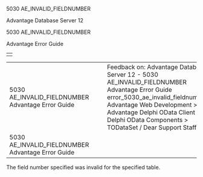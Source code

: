 5030 AE\_INVALID\_FIELDNUMBER




Advantage Database Server 12  

5030 AE\_INVALID\_FIELDNUMBER

Advantage Error Guide

|  |
| --- |
|  |

|  |  |  |  |  |
| --- | --- | --- | --- | --- |
| 5030 AE\_INVALID\_FIELDNUMBER  Advantage Error Guide |  |  | Feedback on: Advantage Database Server 12 - 5030 AE\_INVALID\_FIELDNUMBER Advantage Error Guide error\_5030\_ae\_invalid\_fieldnumber Advantage Web Development > Advantage Delphi OData Client > Delphi OData Components > TODataSet / Dear Support Staff, |  |
| 5030 AE\_INVALID\_FIELDNUMBER  Advantage Error Guide |  |  |  |  |

The field number specified was invalid for the specified table.